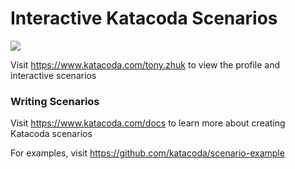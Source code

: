# Interactive Katacoda Scenarios

[![](http://shields.katacoda.com/katacoda/tony.zhuk/count.svg)](https://www.katacoda.com/tony.zhuk "Get your profile on Katacoda.com")

Visit https://www.katacoda.com/tony.zhuk to view the profile and interactive scenarios

### Writing Scenarios
Visit https://www.katacoda.com/docs to learn more about creating Katacoda scenarios

For examples, visit https://github.com/katacoda/scenario-example
